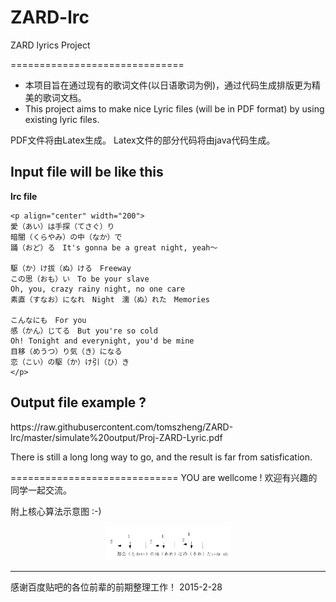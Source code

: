 # ZARD-lrc
ZARD lyrics Project

==============================
* 本项目旨在通过现有的歌词文件(以日语歌词为例)，通过代码生成排版更为精美的歌词文档。
* This project aims to make nice Lyric files (will be in PDF format) by using existing lyric files.

PDF文件将由Latex生成。
Latex文件的部分代码将由java代码生成。

Input file will be like this
------------------------
<b>lrc file</b>
~~~
<p align="center" width="200">
愛（あい）は手探（てさぐ）り
暗闇（くらやみ）の中（なか）で
踊（おど）る　It's gonna be a great night, yeah～

駆（か）け拔（ぬ）ける　Freeway
この思（おも）い　To be your slave
Oh, you, crazy rainy night, no one care
素直（すなお）になれ　Night　濡（ぬ）れた　Memories

こんなにも　For you
感（かん）じてる　But you're so cold
Oh! Tonight and everynight, you'd be mine
目移（めうつ）り気（き）になる
恋（こい）の駆（か）け引（ひ）き
</p>
~~~


Output file example ?
------------------------
<embed>
https://raw.githubusercontent.com/tomszheng/ZARD-lrc/master/simulate%20output/Proj-ZARD-Lyric.pdf
</embed>

There is still a long long way to go, and the result is far from satisfication.

=============================
YOU are wellcome !
欢迎有兴趣的同学一起交流。

附上核心算法示意图 :-)
<p align="center">
  <img src="https://github.com/tomszheng/ZARD-lrc/blob/master/algo.PNG" width="200" style="text-align:center"/>
</p>

----
感谢百度贴吧的各位前辈的前期整理工作！ 2015-2-28
